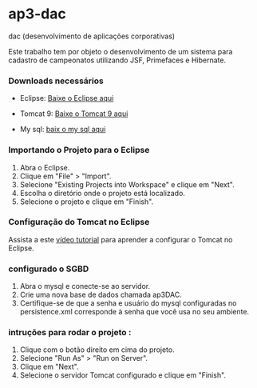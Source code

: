 # ap3-dac

dac (desenvolvimento de aplicações corporativas)

Este trabalho tem por objeto o desenvolvimento de um sistema para cadastro de campeonatos utilizando JSF, Primefaces e
Hibernate.

### Downloads necessários

- Eclipse: [Baixe o Eclipse aqui](https://www.eclipse.org/downloads/)

- Tomcat 9: [Baixe o Tomcat 9 aqui](https://tomcat.apache.org/download-90.cgi)
- My sql: [baix o my sql aqui](https://dev.mysql.com/downloads/installer/)

### Importando o Projeto para o Eclipse

1. Abra o Eclipse.
2. Clique em "File" > "Import".
3. Selecione "Existing Projects into Workspace" e clique em "Next".
4. Escolha o diretório onde o projeto está localizado.
5. Selecione o projeto e clique em "Finish".

### Configuração do Tomcat no Eclipse

Assista a este [vídeo tutorial](https://www.youtube.com/watch?v=GCc4ZQqnmVY) para aprender a configurar o Tomcat no Eclipse.

### configurado o SGBD 

1. Abra o mysql e conecte-se ao servidor.
2. Crie uma nova base de dados chamada ap3DAC.
3. Certifique-se de que a senha e usuário do mysql configuradas no persistence.xml corresponde à senha que você usa no seu ambiente.

### intruções para rodar o projeto :

1. Clique com o botão direito em cima do projeto.
2. Selecione "Run As" > "Run on Server".
3. Clique em "Next".
4. Selecione o servidor Tomcat configurado e clique em "Finish".
